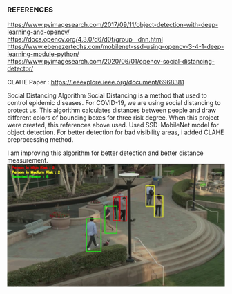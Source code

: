 ### REFERENCES
https://www.pyimagesearch.com/2017/09/11/object-detection-with-deep-learning-and-opencv/
https://docs.opencv.org/4.3.0/d6/d0f/group__dnn.html
https://www.ebenezertechs.com/mobilenet-ssd-using-opencv-3-4-1-deep-learning-module-python/
https://www.pyimagesearch.com/2020/06/01/opencv-social-distancing-detector/

CLAHE Paper : https://ieeexplore.ieee.org/document/6968381

Social Distancing Algorithm
Social Distancing is a method that used to control epidemic diseases. For COVID-19, we are using social distancing to protect us.
This algorithm calculates distances between people and draw different colors of bounding boxes for three risk degree. 
When this project were created, this references above used. Used SSD-MobileNet model for object detection. 
For better detection for bad visibility areas, i added CLAHE preprocessing method. 

I am improving this algorithm for better detection and better distance measurement.
<img src="https://github.com/KubraTurker/Social_Distancing-CV/blob/master/example.png">
